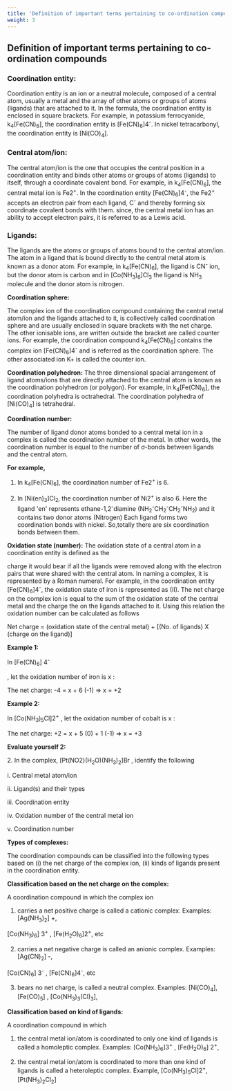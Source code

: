 ```yaml
---
title: 'Definition of important terms pertaining to co-ordination compounds'
weight: 3
---
```

## Definition of important terms pertaining to co-ordination compounds 

### Coordination entity:


Coordination entity is an ion or a neutral molecule, composed of a central atom, usually a metal and the array of other atoms or groups of atoms (ligands) that are attached to it. In the formula, the coordination entity is enclosed in square brackets. For example, in potassium ferrocyanide, k<sub>4</sub>\[Fe(CN)<sub>6</sub>\], the coordination entity is \[Fe(CN)<sub>6</sub>\]4<sup>-</sup>. In nickel tetracarbonyl, the coordination entity is \[Ni(CO)<sub>4</sub>\].

### Central atom/ion:


The central atom/ion is the one that occupies the central position in a coordination entity and binds other atoms or groups of atoms (ligands) to itself, through a coordinate covalent bond. For example, in k<sub>4</sub>\[Fe(CN)<sub>6</sub>\], the central metal ion is Fe2<sup>+</sup>. In the coordination entity \[Fe(CN)<sub>6</sub>\]4<sup>-</sup>, the Fe2<sup>+</sup> accepts an electron pair from each ligand, C<sup>-</sup> and thereby forming six coordinate covalent bonds with them. since, the central metal ion has an ability to accept electron pairs, it is referred to as a Lewis acid.

### Ligands:


The ligands are the atoms or groups of atoms bound to the central atom/ion. The atom in a ligand that is bound directly to the central metal atom is known as a donor atom. For example, in k<sub>4</sub>\[Fe(CN)<sub>6</sub>\], the ligand is CN<sup>-</sup> ion, but the donor atom is carbon and in \[Co(NH<sub>3</sub>)<sub>6</sub>\]Cl<sub>3</sub> the ligand is NH<sub>3</sub> molecule and the donor atom is nitrogen.

**Coordination sphere:**

The complex ion of the coordination compound containing the central metal atom/ion and the ligands attached to it, is collectively called coordination sphere and are usually enclosed in square brackets with the net charge. The other ionisable ions, are written outside the bracket are called counter ions. For example, the coordination compound k<sub>4</sub>\[Fe(CN)<sub>6</sub>\] contains the complex ion \[Fe(CN)<sub>6</sub>\]4<sup>-</sup> and is referred as the coordination sphere. The other associated ion K+ is called the counter ion.

**Coordination polyhedron:** The three dimensional spacial arrangement of ligand atoms/ions that are directly attached to the central atom is known as the coordination polyhedron (or polygon). For example, in k<sub>4</sub>\[Fe(CN)<sub>6</sub>\], the coordination polyhedra is octrahedral. The coordination polyhedra of \[Ni(CO)<sub>4</sub>\] is tetrahedral.

**Coordination number:**

The number of ligand donor atoms bonded to a central metal ion in a complex is called the coordination number of the metal. In other words, the coordination number is equal to the number of σ-bonds between ligands and the central atom.

**For example,**

1. In k<sub>4</sub>\[Fe(CN)<sub>6</sub>\], the coordination number of Fe2<sup>+</sup> is 6.

2. In \[Ni(en)<sub>3</sub>\]Cl<sub>2</sub>, the coordination number of Ni2<sup>+</sup> is also 6. Here the ligand 'en' represents ethane-1,2<sup>-</sup>diamine (NH<sub>2</sub><sup>-</sup>CH<sub>2</sub><sup>-</sup>CH<sub>2</sub><sup>-</sup>NH<sub>2</sub>) and it contains two donor atoms (Nitrogen) Each ligand forms two coordination bonds with nickel. So,totally there are six coordination bonds between them.

**Oxidation state (number):** The oxidation state of a central atom in a coordination entity is defined as the

charge it would bear if all the ligands were removed along with the electron pairs that were shared with the central atom. In naming a complex, it is represented by a Roman numeral. For example, in the coordination entity \[Fe(CN)<sub>6</sub>\]4<sup>-</sup>, the oxidation state of iron is represented as (II). The net charge on the complex ion is equal to the sum of the oxidation state of the central metal and the charge the on the ligands attached to it. Using this relation the oxidation number can be calculated as follows

Net charge = (oxidation state of the central metal) + \[(No. of ligands) X (charge on the ligand)\]

**Example 1:**

In \[Fe(CN)<sub>6</sub>\] 4<sup>-</sup>

, let the oxidation number of iron is x :

The net charge: -4 = x + 6 (-1) => x = +2

**Example 2:**

In \[Co(NH<sub>3</sub>)<sub>5</sub>Cl\]2<sup>+</sup> , let the oxidation number of cobalt is x :

The net charge: +2 = x + 5 (0) + 1 (-1) => x = +3

**Evaluate yourself 2:**

2\. In the complex, \[Pt(NO2)(H<sub>2</sub>O)(NH<sub>3</sub>)<sub>2</sub>\]Br , identify the following

i. Central metal atom/ion

ii. Ligand(s) and their types

iii. Coordination entity

iv. Oxidation number of the central metal ion

v. Coordination number

**Types of complexes:**

The coordination compounds can be classified into the following types based on 
(i) the net charge of the complex ion, 
(ii) kinds of ligands present in the coordination entity.

**Classification based on the net charge on the complex:**

A coordination compound in which the complex ion

1. carries a net positive charge is called a cationic complex. Examples: \[Ag(NH<sub>3</sub>)<sub>2</sub>\] +,

\[Co(NH<sub>3</sub>)<sub>6</sub>\] 3<sup>+</sup> , \[Fe(H<sub>2</sub>O)<sub>6</sub>\]2<sup>+</sup>, etc

2. carries a net negative charge is called an anionic complex. Examples: \[Ag(CN)<sub>2</sub>\] -,

\[Co(CN)<sub>6</sub>\] 3<sup>-</sup> , \[Fe(CN)<sub>6</sub>\]4<sup>-</sup>, etc

3. bears no net charge, is called a neutral complex. Examples: \[Ni(CO)<sub>4</sub>\], \[Fe(CO)<sub>5</sub>\] , \[Co(NH<sub>3</sub>)<sub>3</sub>(Cl)<sub>3</sub>\],

**Classification based on kind of ligands:**

A coordination compound in which

1. the central metal ion/atom is coordinated to only one kind of ligands is called a homoleptic complex. Examples: \[Co(NH<sub>3</sub>)<sub>6</sub>\]3<sup>+</sup> , \[Fe(H<sub>2</sub>O)<sub>6</sub>\] 2<sup>+</sup>,

2. the central metal ion/atom is coordinated to more than one kind of ligands is called a heteroleptic complex. Example, \[Co(NH<sub>3</sub>)<sub>5</sub>Cl\]2<sup>+</sup>, \[Pt(NH<sub>3</sub>)<sub>2</sub>Cl<sub>2</sub>\]

